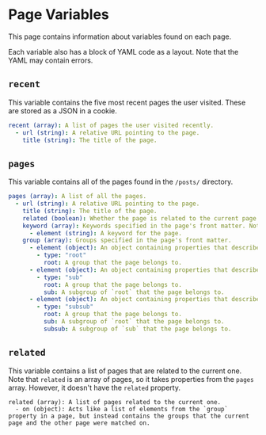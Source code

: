 # Page Variables
This page contains information about variables found on each page.

Each variable also has a block of YAML code as a layout. Note that the YAML may contain errors.

## `recent`
This variable contains the five most recent pages the user visited. These are stored as a JSON in a cookie.

``` yaml
recent (array): A list of pages the user visited recently.
  - url (string): A relative URL pointing to the page.
    title (string): The title of the page.
```

## `pages`
This variable contains all of the pages found in the `/posts/` directory.

``` yaml
pages (array): A list of all the pages.
  - url (string): A relative URL pointing to the page.
    title (string): The title of the page.
    related (boolean): Whether the page is related to the current page.
    keyword (array): Keywords specified in the page's front matter. Note that the filename of a page is also included.
      - element (string): A keyword for the page.
    group (array): Groups specified in the page's front matter.
      - element (object): An object containing properties that describe the group.
        - type: "root"
          root: A group that the page belongs to.
      - element (object): An object containing properties that describe the group.
        - type: "sub"
          root: A group that the page belongs to.
          sub: A subgroup of `root` that the page belongs to.
      - element (object): An object containing properties that describe the group.
        - type: "subsub"
          root: A group that the page belongs to.
          sub: A subgroup of `root` that the page belongs to.
          subsub: A subgroup of `sub` that the page belongs to.
```

## `related`
This variable contains a list of pages that are related to the current one. Note that `related` is an array of pages, so it takes properties from the `pages` array. However, it doesn't have the `related` property.

```
related (array): A list of pages related to the current one.
  - on (object): Acts like a list of elements from the `group` property in a page, but instead contains the groups that the current page and the other page were matched on.
```
